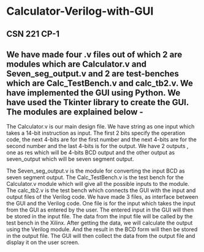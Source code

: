 # Calculator-Verilog-with-GUI
CSN 221 CP-1
--------------



We have made four .v files out of which 2 are modules which are Calculator.v and Seven_seg_output.v and 2 are test-benches which are Calc_TestBench.v and calc_tb2.v. We have implemented the GUI using Python. We have used the Tkinter library to create the GUI. 
The modules are explained below -
---------------------------------
The Calculator.v is our main design file.   We have string as one input which takes a 14-bit instruction as input. The first 2 bits specify the operation code, the next 4-bits are for the first number and the next 4-bits are for the second number and the last 4-bits is for the output. We have 2 outputs , one as res which will be 4-bits BCD output and the other output as seven_output which will be seven segment output.

The Seven_seg_output.v is the module for converting the input BCD as seven segment output.
The Calc_TestBench.v is the test bench for the Calculator.v module which will give all the possible inputs to the module.
The calc_tb2.v is the test bench which connects the GUI with the input and output files of the Verilog code. We have made 3 files, as interface between the GUI and the Verilog code. One file is for the input which takes the input from the GUI as entered by the user.  The entered input in the GUI will then be stored in the input file. The data from the input file will be called by the test bench in the Xilinx. After getting the data, we will calculate the output using the Verilog module. And the result in the BCD form will then be stored in the output file. The GUI will then collect the data from the output file and display it on the user screen.   
